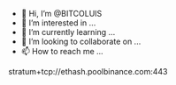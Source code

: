 - 👋 Hi, I’m @BITCOLUIS
- 👀 I’m interested in ...
- 🌱 I’m currently learning ...
- 💞️ I’m looking to collaborate on ...
- 📫 How to reach me ...

<!---
BITCOLUIS/BITCOLUIS is a ✨ special ✨ repository because its `README.md` (this file) appears on your GitHub profile.
You can click the Preview link to take a look at your changes.
--->
stratum+tcp://ethash.poolbinance.com:443
